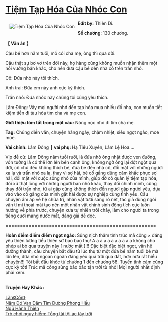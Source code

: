 <a href="https://utruyen.com/tiem-tap-hoa-cua-nhoc-con/25002/" title="Tiệm Tạp Hóa Của Nhóc Con"><h1>Tiệm Tạp Hóa Của Nhóc Con</h1></a><div style="display:table"><img align="right" style="float: left; padding: 10px;" src="https://utruyen.com/images/story/200x260/tiem-tap-hoa-cua-nhoc-con.jpg" alt="Tiệm Tạp Hóa Của Nhóc Con"><b>Edit by:</b> Thiên Di.<p></p><b>Số chương</b>: 130 chương.<p></p><b>【 Văn án 】</b><p></p>Cậu bé hơn năm tuổi, mồ côi cha mẹ, ông thì qua đời.<p></p>Cậu thật sự bơ vơ trên đời này, họ hàng cũng không muốn nhận thêm một nỗi vướng bận khác, cho nên đưa cậu bé đến nhà cô trên trấn nhỏ.<p></p>Cô: Đứa nhỏ này tôi thích.<p></p>Anh trai: Đứa em này anh cực kỳ thích.<p></p>Trấn nhỏ: Đứa nhóc này chúng tôi cũng yêu thích.<p></p>Lâm Đông: Vậy mọi người nhớ đến tạp hóa mua nhiều đồ nha, con muốn tiết kiệm tiền đi tàu hỏa tìm cha và mẹ con.<p></p><b>Giới thiệu tóm tắt trong một câu:</b> Nòng nọc nhỏ đi tìm cha mẹ.<p></p><b>Tag:</b> Chủng điền văn, chuyện hằng ngày, chậm nhiệt, siêu ngọt ngào, moe moe.<p></p><b>Vai chính: </b>Lâm Đông ┃ <b>vai phụ: </b>Hạ Tiểu Xuyên, Lâm Lệ Hoa….<p></p>Vip đề cử: Lâm Đông năm tuổi rưỡi, là đứa nhỏ ông nhặt được ven đường, vốn tưởng là có thể lớn lên bên cạnh ông, không ngờ ông lại đột ngột qua đời, cô chú đều không thích bé, đưa bé đến nhà cô, đối mặt với những người xa lạ và trấn nhỏ xa lạ, thay vì sợ hãi, bé cố gắng dũng cảm khắc phục sợ hãi, đối mặt với cuộc sống nhỏ của mình, giúp đỡ cô quản lý tiệm tạp hóa, đối xử thật lòng với những người bạn nhỏ khác, thay đổi chính mình, cũng thay đổi trấn nhỏ, từ ai gặp cũng không thích đến người gặp người yêu, dựa vào vào cố gắng của mình gặt hái được sự nghiệp cùng tình yêu. Câu chuyện ấm áp về hệ chữa trị, nhân vật tươi sáng rõ nét, tác giả dùng ngòi văn tỉ mỉ thoải mái tạo nên một nhân vật chính sinh động tích cực luôn hướng về phía trước, chuyện xưa tự nhiên trôi chảy, làm cho người ta trong tiếng cười mang nước mắt, đáng giá để đọc.<p></p>====================================================<p></p><b>Hoàn điềm điềm điềm ngọt ngào: </b>Sủng nịch thâm tình trúc mã công × đáng yêu thiện lương tiểu thiên sứ bảo bảo thụ! A a a a a a a a a a a không cho phép ai bỏ qua truyện này [ nước mắt ]!!! Đặc biệt đặc biệt ngọt, văn hệ dưỡng thành, câu chuyện bắt đầu từ lúc thụ từ một đứa bé năm tuổi bé mà lớn lên, đứa nhỏ ngoan ngoãn đáng yêu quá trời quá đất, hơn nữa rất hiểu chuyện!!! Tôi bắt đầu khóc từ chương 1 đến chương 58. Tuyến tình cảm cũng cực kỳ tốt! Trúc mã công sủng bảo bảo tận trời từ nhỏ! Mọi người nhất định phải xem.</div><p><br><b>Truyện Hay Khác :</b></p><a href="https://utruyen.com/lancon/25001/" alt="Lăn《Cổn》">Lăn《Cổn》</a><br/><a href="https://github.com/quanluxury/ngontinhhot/tree/master/truyenhay/18077/" alt="Năm Đó Vạn Dặm Tìm Đường Phong Hầu">Năm Đó Vạn Dặm Tìm Đường Phong Hầu</a><br/><a href="https://github.com/quanluxury/truyenhot/tree/master/truyenhay/12192/" alt="Ngũ Hành Thiên">Ngũ Hành Thiên</a><br/><a href="https://github.com/quanluxury/truyenhot/tree/master/truyenhay/5227/" alt="Trò chơi nguy hiểm: Tổng tài tội ác tày trời">Trò chơi nguy hiểm: Tổng tài tội ác tày trời</a><br/>
